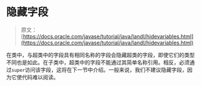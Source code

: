 # 隐藏字段

> 原文： [https://docs.oracle.com/javase/tutorial/java/IandI/hidevariables.html](https://docs.oracle.com/javase/tutorial/java/IandI/hidevariables.html)

在类中，与超类中的字段具有相同名称的字段会隐藏超类的字段，即使它们的类型不同也是如此。在子类中，超类中的字段不能通过其简单名称引用。相反，必须通过`super`访问该字段，这将在下一节中介绍。一般来说，我们不建议隐藏字段，因为它使代码难以阅读。
